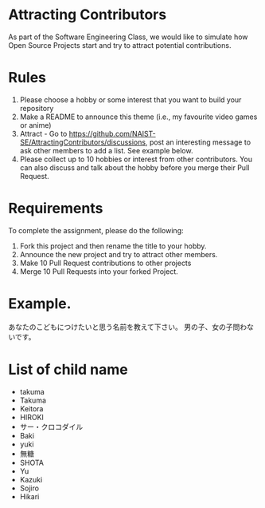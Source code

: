 # Attracting Contributors
As part of the Software Engineering Class, we would like to simulate how Open Source Projects start and try to attract potential contributions.

# Rules

1. Please choose a hobby or some interest that you want to build your repository
2. Make a README to announce this theme (i.e., my favourite video games or anime)
3. Attract - Go to https://github.com/NAIST-SE/AttractingContributors/discussions, post an interesting message to ask other members to add a list. See example below.
4. Please collect up to 10 hobbies or interest from other contributors. You can also discuss and talk about the hobby before you merge their Pull Request.

# Requirements
To complete the assignment, please do the following:
1. Fork this project and then rename the title to your hobby. 
2. Announce the new project and try to attract other members.
3. Make 10 Pull Request contributions to other projects
4. Merge 10 Pull Requests into your forked Project.

# Example. 
あなたのこどもにつけたいと思う名前を教えて下さい。
男の子、女の子問わないです。
# List of child name
- takuma
- Takuma
- Keitora
- HIROKI
- サー・クロコダイル
- Baki
- yuki
- 無糖
- SHOTA
- Yu
- Kazuki
- Sojiro
- Hikari
